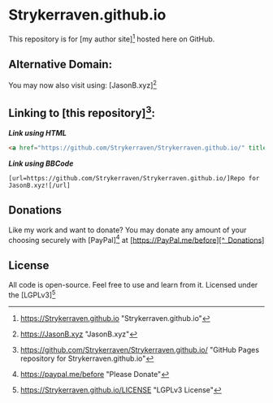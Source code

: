 Strykerraven.github.io
===
This repository is for [my author site][^_MainURL] hosted here on GitHub.

Alternative Domain:
---
You may now also visit using: [JasonB.xyz][^_AddonURL]

Linking to [this repository][^_Repository]:
---
***Link using HTML***
```HTML
<a href="https://github.com/Strykerraven/Strykerraven.github.io/" title="Repo for JasonB.xyz">Repo for JasonB.xyz</a>
```
***Link using BBCode***
```
[url=https://github.com/Strykerraven/Strykerraven.github.io/]Repo for JasonB.xyz![/url]
```
Donations
---
Like my work and want to donate? 
You may donate any amount of your choosing securely with [PayPal][^_Donations] at [https://PayPal.me/before][^_Donations]

License
---
All code is open-source. Feel free to use and learn from it. Licensed under the [LGPLv3][^_License]

[^_MainURL]: https://Strykerraven.github.io "Strykerraven.github.io"
[^_AddonURL]: https://JasonB.xyz "JasonB.xyz"
[^_Donations]: https://paypal.me/before "Please Donate"
[^_Repository]: https://github.com/Strykerraven/Strykerraven.github.io/ "GitHub Pages repository for Strykerraven.github.io"
[^_License]: https://Strykerraven.github.io/LICENSE "LGPLv3 License"
